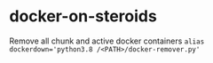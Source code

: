 # docker-on-steroids
Remove all chunk and active docker containers
```alias dockerdown='python3.8 /<PATH>/docker-remover.py'```